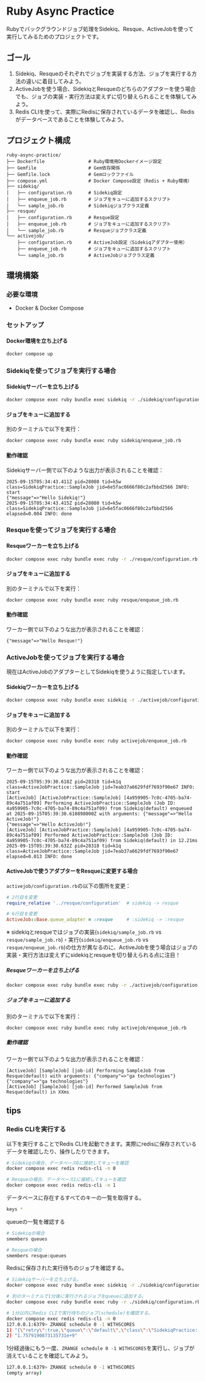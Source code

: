 # Ruby Async Practice

Rubyでバックグラウンドジョブ処理をSidekiq、Resque、ActiveJobを使って実行してみるためのプロジェクトです。

## ゴール
1. Sidekiq、Resqueのそれぞれでジョブを実装する方法、ジョブを実行する方法の違いに着目してみよう。
1. ActiveJobを使う場合、SidekiqとResqueのどちらのアダプターを使う場合でも、ジョブの実装・実行方法は変えずに切り替えられることを体験してみよう。
1. Redis CLIを使って、実際にRedisに保存されているデータを確認し、Redisがデータベースであることを体験してみよう。

## プロジェクト構成

```
ruby-async-practice/
├── Dockerfile                # Ruby環境用Dockerイメージ設定
├── Gemfile                   # Gem依存関係
├── Gemfile.lock              # Gemロックファイル
├── compose.yml               # Docker Compose設定（Redis + Ruby環境）
├── sidekiq/
│   ├── configuration.rb      # Sidekiq設定
│   ├── enqueue_job.rb        # ジョブをキューに追加するスクリプト
│   └── sample_job.rb         # Sidekiqジョブクラス定義
├── resque/
│   ├── configuration.rb      # Resque設定
│   ├── enqueue_job.rb        # ジョブをキューに追加するスクリプト
│   └── sample_job.rb         # Resqueジョブクラス定義
└── activejob/
    ├── configuration.rb      # ActiveJob設定（Sidekiqアダプター使用）
    ├── enqueue_job.rb        # ジョブをキューに追加するスクリプト
    └── sample_job.rb         # ActiveJobジョブクラス定義
```

## 環境構築
### 必要な環境
- Docker & Docker Compose

### セットアップ
#### Docker環境を立ち上げる

```bash
docker compose up
```

### Sidekiqを使ってジョブを実行する場合
#### Sidekiqサーバーを立ち上げる
```bash
docker compose exec ruby bundle exec sidekiq -r ./sidekiq/configuration.rb
```

#### ジョブをキューに追加する
別のターミナルで以下を実行：

```bash
docker compose exec ruby bundle exec ruby sidekiq/enqueue_job.rb
```

#### 動作確認
Sidekiqサーバー側で以下のような出力が表示されることを確認：

```
2025-09-15T05:34:43.411Z pid=28080 tid=k5w class=SidekiqPractice::SampleJob jid=6e5fac0666f80c2afbbd2566 INFO: start
{"message"=>"Hello Sidekiq!"}
2025-09-15T05:34:43.415Z pid=28080 tid=k5w class=SidekiqPractice::SampleJob jid=6e5fac0666f80c2afbbd2566 elapsed=0.004 INFO: done
```

### Resqueを使ってジョブを実行する場合

#### Resqueワーカーを立ち上げる
```bash
docker compose exec ruby bundle exec ruby -r ./resque/configuration.rb -e "Resque::Worker.new('*').work"
```

#### ジョブをキューに追加する
別のターミナルで以下を実行：

```bash
docker compose exec ruby bundle exec ruby resque/enqueue_job.rb
```

#### 動作確認
ワーカー側で以下のような出力が表示されることを確認：

```
{"message"=>"Hello Resque!"}
```

### ActiveJobを使ってジョブを実行する場合
現在はActiveJobのアダプターとしてSidekiqを使うように指定しています。

#### Sidekiqワーカーを立ち上げる
```bash
docker compose exec ruby bundle exec sidekiq -r ./activejob/configuration.rb
```

#### ジョブをキューに追加する
別のターミナルで以下を実行：

```bash
docker compose exec ruby bundle exec ruby activejob/enqueue_job.rb
```

#### 動作確認
ワーカー側で以下のような出力が表示されることを確認：

```
2025-09-15T05:39:30.618Z pid=28318 tid=k1q class=ActiveJobPractice::SampleJob jid=7eab37a6629fdf7693f90e67 INFO: start
[ActiveJob] [ActiveJobPractice::SampleJob] [4a959905-7c0c-4705-ba74-89c4a751af09] Performing ActiveJobPractice::SampleJob (Job ID: 4a959905-7c0c-4705-ba74-89c4a751af09) from Sidekiq(default) enqueued at 2025-09-15T05:39:30.610898000Z with arguments: {"message"=>"Hello ActiveJob!"}
{"message"=>"Hello ActiveJob!"}
[ActiveJob] [ActiveJobPractice::SampleJob] [4a959905-7c0c-4705-ba74-89c4a751af09] Performed ActiveJobPractice::SampleJob (Job ID: 4a959905-7c0c-4705-ba74-89c4a751af09) from Sidekiq(default) in 12.21ms
2025-09-15T05:39:30.632Z pid=28318 tid=k1q class=ActiveJobPractice::SampleJob jid=7eab37a6629fdf7693f90e67 elapsed=0.013 INFO: done
```

#### ActiveJobで使うアダプターをResqueに変更する場合
`activejob/configuration.rb`の以下の箇所を変更：

```ruby
# 2行目を変更
require_relative '../resque/configuration'  # sidekiq -> resque

# 6行目を変更
ActiveJob::Base.queue_adapter = :resque     # :sidekiq -> :resque
```

※ sidekiqとresqueではジョブの実装(`sidekiq/sample_job.rb` vs `resque/sample_job.rb`)・実行(`sidekiq/enqueue_job.rb` vs `resque/enqueue_job.rb`)の仕方が異なるのに、ActiveJobを使う場合はジョブの実装・実行方法は変えずにsidekiqとresqueを切り替えられる点に注目！

##### Resqueワーカーを立ち上げる
```bash
docker compose exec ruby bundle exec ruby -r ./activejob/configuration.rb -e "Resque::Worker.new('*').work"
```

##### ジョブをキューに追加する
別のターミナルで以下を実行：

```bash
docker compose exec ruby bundle exec ruby activejob/enqueue_job.rb
```

##### 動作確認
ワーカー側で以下のような出力が表示されることを確認：

```
[ActiveJob] [SampleJob] [job-id] Performing SampleJob from Resque(default) with arguments: {"company"=>"ga technologies"}
{"company"=>"ga technologies"}
[ActiveJob] [SampleJob] [job-id] Performed SampleJob from Resque(default) in XXms
```

## tips
### Redis CLIを実行する
以下を実行することでRedis CLIを起動できます。実際にredisに保存されているデータを確認したり、操作したりできます。

```bash
# Sidekiqの場合、データベース0に接続してキューを確認
docker compose exec redis redis-cli -n 0

# Resqueの場合、データベース1に接続してキューを確認
docker compose exec redis redis-cli -n 1
```

データベースに存在するすべてのキーの一覧を取得する。
```bash
keys *
```

queueの一覧を確認する
```bash
# Sidekiqの場合
smembers queues

# Resqueの場合
smembers resque:queues
```

Redisに保存された実行待ちのジョブを確認する。

```bash
# Sidekiqサーバーを立ち上げる。
docker compose exec ruby bundle exec sidekiq -r ./sidekiq/configuration.rb

# 別のターミナルで1分後に実行されるジョブをqueueに追加する。
docker compose exec ruby bundle exec ruby -r ./sidekiq/configuration.rb -e "SidekiqPractice::SampleJob.perform_in(60, { 'message' => 'Hello in 1 minute' })"
```

```bash
# 1分以内にRedis CLIで実行待ちのジョブ(schedule)を確認する。
docker compose exec redis redis-cli -n 0
127.0.0.1:6379> ZRANGE schedule 0 -1 WITHSCORES
1) "{\"retry\":true,\"queue\":\"default\",\"class\":\"SidekiqPractice::SampleJob\",\"args\":[{\"message\":\"Hello in 1 minute\"}],\"jid\":\"4b90bf0f2b689b7bbce0f34e\",\"created_at\":1757919027.3135984}"
2) "1.7579190873135731e+9"
```

1分経過後にもう一度、`ZRANGE schedule 0 -1 WITHSCORES`を実行し、ジョブが消えていることを確認してみよう。

```bash
127.0.0.1:6379> ZRANGE schedule 0 -1 WITHSCORES
(empty array)
```
